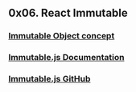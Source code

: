 ## 0x06. React Immutable
### [Immutable Object concept](https://en.wikipedia.org/wiki/Immutable_object)
### [Immutable.js Documentation](https://immutable-js.com/docs/)
### [Immutable.js GitHub](https://github.com/immutable-js/immutable-js)
